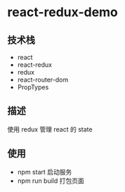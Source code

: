 # react-redux-demo

## 技术栈

- react
- react-redux
- redux
- react-router-dom
- PropTypes

## 描述

使用 redux 管理 react 的 state

## 使用

- npm start 启动服务
- npm run build 打包页面
